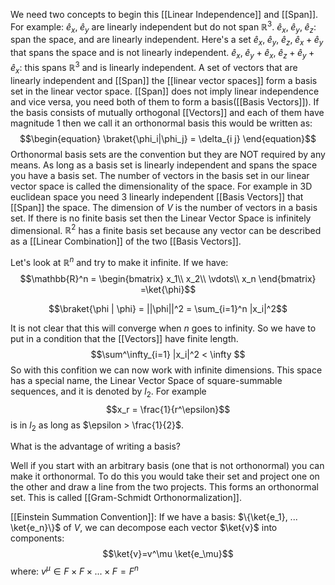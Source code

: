 We need two concepts to begin this [[Linear Independence]] and [[Span]].
For example: $\hat{e}_x, \; \hat{e}_y$ are linearly independent but do not span  $\mathbb{R}^3$. $\hat{e}_x, \; \hat{e}_y, \; \hat{e}_z$: span the space, and are linearly independent. Here's a set $\hat{e}_x, \; \hat{e}_y, \; \hat{e}_z, \; \hat{e}_x + \hat{e}_y$ that spans the space and is not linearly independent. $\hat{e}_x, \; \hat{e}_y + \hat{e}_x, \; \hat{e}_z + \hat{e}_y + \hat{e}_x$: this spans $\mathbb{R}^3$ and is linearly independent. A set of vectors that are linearly independent and [[Span]] the [[linear vector spaces]] form a basis set in the linear vector space. [[Span]] does not imply linear independence and vice versa, you need both of them to form a basis([[Basis Vectors]]). If the basis consists of mutually orthogonal [[Vectors]] and each of them have magnitude 1 then we call it an orthonormal basis this would be written as:
$$\begin{equation}
    \braket{\phi_i|\phi_j} = \delta_{i j}
\end{equation}$$
Orthonormal basis sets are the convention but they are NOT required by any means. As long as a basis set is linearly independent and spans the space you have a basis set. The number of vectors in the basis set in our linear vector space is called the dimensionality of the space. For example in 3D euclidean space you need 3 linearly independent [[Basis Vectors]] that [[Span]] the space. The dimension of $V$ is the number of vectors in a basis set. If there is no finite basis set then the Linear Vector Space is infinitely dimensional. $\mathbb{R}^2$ has a finite basis set because any vector can be described as a [[Linear Combination]] of the two [[Basis Vectors]].

Let's look at $\mathbb{R}^n$ and try to make it infinite. If we have:
$$\mathbb{R}^n =
\begin{bmatrix}
        x_1\\
        x_2\\
		\vdots\\
		x_n
\end{bmatrix}
=\ket{\phi}$$

$$\braket{\phi | \phi} = ||\phi||^2 = \sum_{i=1}^n |x_i|^2$$

It is not clear that this will converge when $n$ goes to infinity. So we have to put in a condition that the [[Vectors]] have finite length. 
$$\sum^\infty_{i=1} |x_i|^2 < \infty $$ So with this confition we can now work with infinite dimensions. This space has a special name, the Linear Vector Space of square-summable sequences, and it is denoted by $l_2$. For example $$x_r = \frac{1}{r^\epsilon}$$ is in $l_2$ as long as $\epsilon > \frac{1}{2}$. 

What is the advantage of writing a basis?

Well if you start with an arbitrary basis (one that is not orthonormal) you can make it orthonormal. To do this you would take their set and project one on the other and draw a line from the two projects. This forms an orthonormal set. This is called [[Gram-Schmidt Orthonormalization]].

[[Einstein Summation Convention]]: If we have a basis: $\{\ket{e_1}, ... \ket{e_n}\}$ of $V$, we can decompose each vector $\ket{v}$ into components:
$$\ket{v}=v^\mu \ket{e_\mu}$$ where: $v^\mu \in F \times F \times ... \times F = F^n$ 